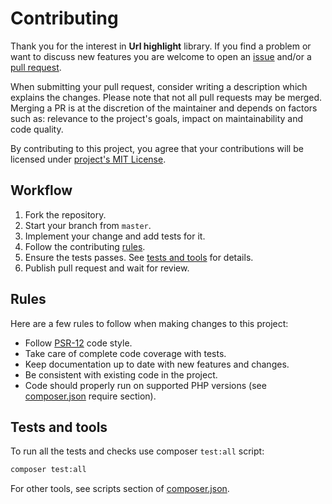 # Contributing

Thank you for the interest in **Url highlight** library. If you find a problem or want to discuss new features
you are welcome to open an [issue](https://github.com/vstelmakh/url-highlight/issues/new)
and/or a [pull request](https://github.com/vstelmakh/url-highlight/compare).

When submitting your pull request, consider writing a description which explains the changes.
Please note that not all pull requests may be merged. Merging a PR is at the discretion of the maintainer
and depends on factors such as: relevance to the project's goals, impact on maintainability and code quality.

By contributing to this project, you agree that your contributions will be licensed under [project's MIT License](./LICENSE).

## Workflow
1. Fork the repository.
2. Start your branch from `master`.
3. Implement your change and add tests for it.
4. Follow the contributing [rules](#rules).
5. Ensure the tests passes. See [tests and tools](#tests-and-tools) for details.
6. Publish pull request and wait for review.

## Rules
Here are a few rules to follow when making changes to this project:
- Follow [PSR-12](https://www.php-fig.org/psr/psr-12/) code style.
- Take care of complete code coverage with tests.
- Keep documentation up to date with new features and changes.
- Be consistent with existing code in the project.
- Code should properly run on supported PHP versions (see [composer.json](./composer.json) require section).

## Tests and tools
To run all the tests and checks use composer `test:all` script:
```bash
composer test:all
```

For other tools, see scripts section of [composer.json](./composer.json).
